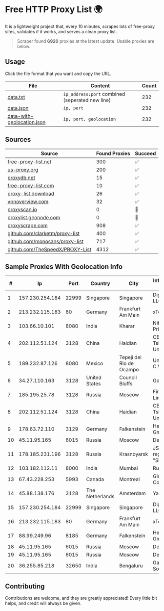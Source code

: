 
# Free HTTP Proxy List 🌍

It is a lightweight project that, every 10 minutes, scrapes lots of free-proxy sites, validates if it works, and serves a clean proxy list.


> Scraper found **6920** proxies at the latest update. Usable proxies are below.

## Usage

Click the file format that you want and copy the URL.


|File|Content|Count|
|----|-------|-----|
|[data.txt](https://raw.githubusercontent.com/themiralay/Proxy-List-World/master/data.txt)|`ip_address:port` combined (seperated new line)|232|
|[data.json](https://raw.githubusercontent.com/themiralay/Proxy-List-World/master/data.json)|`ip, port`|232|
|[data-with-geolocation.json](https://raw.githubusercontent.com/themiralay/Proxy-List-World/master/data-with-geolocation.json)|`ip, port, geolocation`|232|

## Sources

|Source|Found Proxies|Succeed|
|------|-------------|-------|
|[free-proxy-list.net](https://free-proxy-list.net)|300|✅|
|[us-proxy.org](https://www.us-proxy.org)|200|✅|
|[proxydb.net](http://proxydb.net)|15|✅|
|[free-proxy-list.com](https://free-proxy-list.com/?page=&port=&type%5B%5D=http&type%5B%5D=https&up_time=0&search=Search)|10|✅|
|[proxy-list.download](https://www.proxy-list.download/HTTP)|26|✅|
|[vpnoverview.com](https://vpnoverview.com/privacy/anonymous-browsing/free-proxy-servers)|32|✅|
|[proxyscan.io](https://www.proxyscan.io)|0|🚫|
|[proxylist.geonode.com](https://proxylist.geonode.com/api/proxy-list?limit=300&page=1&sort_by=lastChecked&sort_type=desc&protocols=http,https)|0|🚫|
|[proxyscrape.com](https://api.proxyscrape.com/v2/?request=displayproxies&protocol=http&timeout=10000&country=all&ssl=all&anonymity=all)|908|✅|
|[github.com/clarketm/proxy-list](https://raw.githubusercontent.com/clarketm/proxy-list/master/proxy-list-raw.txt)|400|✅|
|[github.com/monosans/proxy-list](https://raw.githubusercontent.com/monosans/proxy-list/main/proxies/http.txt)|717|✅|
|[github.com/TheSpeedX/PROXY-List](https://raw.githubusercontent.com/TheSpeedX/PROXY-List/master/http.txt)|4312|✅|


## Sample Proxies With Geolocation Info

|#|Ip|Port|Country|City|Internet Service Provider|
|-|--|----|-------|----|-------------------------|
|1|157.230.254.184|22999|Singapore|Singapore|DigitalOcean, LLC|
|2|213.232.115.183|80|Germany|Frankfurt Am Main|xTom GmbH|
|3|103.66.10.101|8080|India|Kharar|Nitya Internet Private Limited|
|4|202.112.51.124|3128|China|Haidian|CERNET2 IX at Tsinghua University|
|5|189.232.87.126|8080|Mexico|Tepeji del Rio de Ocampo|Uninet S.A. de C.V.|
|6|34.27.110.163|3128|United States|Council Bluffs|Google LLC|
|7|185.195.25.78|3128|Russia|Moscow|First Server Limited|
|8|202.112.51.124|3128|China|Haidian|CERNET2 IX at Tsinghua University|
|9|178.63.72.110|3129|Germany|Falkenstein|Hetzner Online GmbH|
|10|45.11.95.165|6015|Russia|Moscow|Delta Ltd|
|11|178.185.231.196|3128|Russia|Krasnoyarsk|JSC Rostelecom regional branch "Siberia"|
|12|103.182.112.11|8000|India|Mumbai|Ruhi Infotech|
|13|67.43.228.253|5993|Canada|Montreal|GloboTech Communications|
|14|45.88.138.176|3128|The Netherlands|Amsterdam|Yaglom Labs Ltd|
|15|157.230.254.184|22999|Singapore|Singapore|DigitalOcean, LLC|
|16|213.232.115.183|80|Germany|Frankfurt Am Main|xTom GmbH|
|17|88.99.249.96|8185|Germany|Falkenstein|Hetzner Online GmbH|
|18|45.11.95.165|6015|Russia|Moscow|Delta Ltd|
|19|45.11.95.165|6015|Russia|Moscow|Delta Ltd|
|20|36.255.85.218|32650|India|Bengaluru|Gatik Business Solutions|



## Contributing

Contributions are welcome, and they are greatly appreciated! Every
little bit helps, and credit will always be given.

